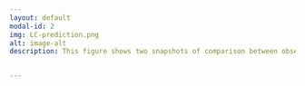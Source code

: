 ```yaml
---
layout: default
modal-id: 2
img: LC-prediction.png
alt: image-alt
description: This figure shows two snapshots of comparison between observed and predicted Loop Current (LC) status using Artifical Neural Networks(ANN). Black lines are 1000-m isobaths. Red areas are the LC and LC eddies. Green solid lines LC and LC eddy edges. Green dashed lines are the track of Tropical Storm Don during 27–30 July 2011. Generally, the ANN-based model can capture the LC variation and eddy shedding process 4 weeks ahead, and in some cases, 5 and 6 weeks ahead is possible. This work has been published in Journal of Atmospheric and Oceanic Technology. More details can be found <a href="https://f9f29c09aba68b34e97f2e1e94ba641ecca20392.googledrive.com/host/0B8MXmF_zZc7KN2RWZWJKMEh1eEk/Publications/Zeng_etal_JAOT2015.pdf"> here </a>.


---
```


